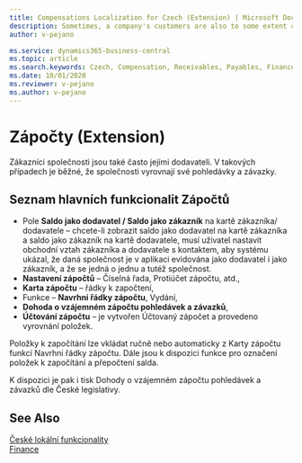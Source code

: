 ```yaml
---
title: Compensations Localization for Czech (Extension) | Microsoft Docs
description: Sometimes, a company's customers are also to some extent company vendors. In such situations, it is quite common for companies to compensate their receivables and payables.
author: v-pejano

ms.service: dynamics365-business-central
ms.topic: article
ms.search.keywords: Czech, Compensation, Receivables, Payables, Finance, CZ
ms.date: 10/01/2020
ms.reviewer: v-pejano
ms.author: v-pejano
---
```


# Zápočty (Extension)

Zákazníci společnosti jsou také často jejími dodavateli. V takových případech je běžné, že společnosti vyrovnají své pohledávky a závazky.

## Seznam hlavních funkcionalit Zápočtů

- Pole **Saldo jako dodavatel / Saldo jako zákazník** na kartě zákazníka/ dodavatele – chcete-li zobrazit saldo jako dodavatel na kartě zákazníka a saldo jako zákazník na kartě dodavatele, musí uživatel nastavit obchodní vztah zákazníka a dodavatele s kontaktem, aby systému ukázal, že daná společnost je v aplikaci evidována jako dodavatel i jako zákazník, a že se jedná o jednu a tutéž společnost.
- **Nastavení zápočtů** – Číselná řada, Protiúčet zápočtu, atd.,
- **Karta zápočtu** – řádky k započtení,  
- Funkce – **Navrhni řádky zápočtu**, Vydání,
- **Dohoda o vzájemném zápočtu pohledávek a závazků**,
- **Účtování zápočtu** – je vytvořen Účtovaný zápočet a provedeno vyrovnání položek.

Položky k započítání lze vkládat ručně nebo automaticky z Karty zápočtu funkcí Navrhni řádky zápočtu.  Dále jsou k dispozici funkce pro označení položek k započítání a přepočtení salda.

K dispozici je pak i tisk Dohody o vzájemném zápočtu pohledávek a závazků dle České legislativy.

## See Also

[České lokální funkcionality](czech-local-functionality.md)  
[Finance](../../finance.md)

